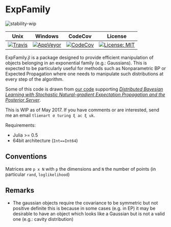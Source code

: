 # ExpFamily

![stability-wip](https://img.shields.io/badge/stability-work_in_progress-lightgrey.svg)

Unix | Windows | CodeCov | License
---- | ------- | ------- | -------
[![Travis](https://travis-ci.org/tlienart/ExpFamily.jl.svg?branch=master)](https://travis-ci.org/tlienart/ExpFamily.jl) | [![AppVeyor](https://ci.appveyor.com/api/projects/status/github/tlienart/ExpFamily.jl?branch=master&svg=true)](https://ci.appveyor.com/project/tlienart/expfamily-jl) | [![CodeCov](http://codecov.io/github/tlienart/ExpFamily.jl/coverage.svg?branch=master)](http://codecov.io/github/tlienart/ExpFamily.jl?branch=master) | [![License: MIT](https://img.shields.io/badge/License-MIT-blue.svg)](https://opensource.org/licenses/MIT)

ExpFamily.jl is a package designed to provide efficient manipulation of objects belonging in an exponential family (e.g.: Gaussians). This is expected to be particularly useful for methods such as Nonparametric BP or Expected Propagation where one needs to manipulate such distributions at every step of the algorithm.

Some of this code is drawn from [our code](https://github.com/BigBayes/PosteriorServer) supporting [*Distributed Bayesian Learning with Stochastic Natural-gradient Expectation Propagation and the Posterior Server*](https://arxiv.org/abs/1512.09327).

This is WIP as of May 2017. If you have comments or are interested, send me an email `tlienart σ turing ξ ac ξ uk`.

Requirements:

* Julia >= 0.5
* 64bit architecture (`Int==Int64`)

## Conventions

Matrices are `p x N` with `p` the dimensions and `N` the number of points (in particular `rand`, `loglikelihood`)

## Remarks

* The gaussian objects require the covariance to be symmetric but not positive definite this is because in some cases (e.g. in EP) it may be desirable to have an object which looks like a Gaussian but is not a valid one (e.g.: cavity distribution)
